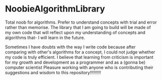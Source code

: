 # NoobieAlgorithmLibrary
Total noob for algorithms. Prefer to understand concepts with trial and error rather than memorise.
The library that I am going to build will be made of my own code that will reflect upon my understanding of concepts and algorithms that- 
I will learn in the future.

Sometimes I have doubts with the way I write code because after comparing with other's algorithms for a concept, I could not judge whether my code
is truly efficient.
I believe that learning from criticism is important for my growth and development as a programmer and as a (gonna be) computer scientist
Pleasure working with anyone who is contributing their suggestions and wisdom to this repository!!!!!!!!!
